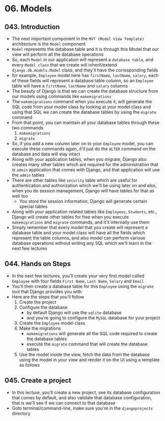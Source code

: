 # 06. Models

## 043. Introduction

- The next important component in the `MVT (Model View Template)` architecture is the `Model` component
- `Model` represents the database table and it is through this Model that our view will perform all the database operations
- So, each `Model` in our application will represent a `database table`, and every `Model class` that we create will inherit/extend `django.db.models.Model` class, and they'll have the corresponding fields
- for example, `Employee` model here has `firstName`, `lastName`, `salary`, each of these fields will represent a database table column, so an `Employee` table will have a `firstName`, `lastName` and `salary` columns
- The beauty of Django is that we can create the database structure from our models using commands like `makemigrations`
- The `makemigrations` command when you execute it, will generate the SQL code from your model class by looking at your model class and using that SQL we can create the database tables by using the `migrate` command
- From that point, you can maintain all your database tables through these two commands
  1. `makemigrations`
  2. `migrate`
- So, if you add a new column later on to your `Employee` model, you can execute these commands again, it'll just do the `ALTER` command on the database and data will stay intact
- Along with your application tables, when you migrate, Django also creates many other tables which are required for the administration that is `admin` application that comes with Django, and that application will use the `admin` tables
- There are other tables like `security` table which are useful for authentication and authorization which we'll be using later on and also, when you do session management, Django will have tables for that as well too
  - You store the session information, Django will generate certain special tables
- Along with your application related tables like `Employees`, `Students`, etc., Django will create other tables for free when you execute `makemigrations` and `migrate` commands, and it'll internally use them
- Simply remember that every model that you create will represent a database table and your model class will have all the fields which represent the table columns, and also model can perform various database operations without writing any SQL which we'll learn in the next few lectures

## 044. Hands on Steps

- In the next few lectures, you'll create your very first model called `Employee` with four fields `First Name`, `Last Name`, `Salary` and `Email`
- You'll then create a database table for this `Employee` using the `migrate` tool that Django provides you with
- Here are the steps that you'll follow
  1. Create the project
  2. Configure the database
      - by default Django will use the `sqlite` database
      - and you're going to configure the `MySQL` database for your project
  3. Create the `Employee` model class
  4. Make the migrations
      - `makemigrations` will generate all the SQL code required to create the database tables
      - execute the `migrate` command that will create the database tables
  5. Use the model inside the view, fetch the data from the database using the model in your view and render it on the UI using a template as follows

## 045. Create a project

- In this lecture, you'll create a new project, see its database configuration that comes by default, and also validate that database configuration, that is we'll see if we can connect to that database
- Goto terminal/command-line, make sure you're in the `djangoprojects` directory
